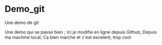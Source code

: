 # Demo_git
Une demo de git

Une demo qui se passe bien ;
Ici je modifie en ligne depuis Github;
Depuis ma machine local;
Ca bien marche et c'est excelent;
trop cool
